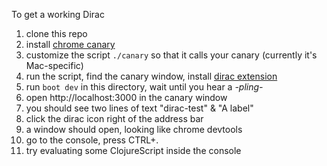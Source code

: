 To get a working Dirac

1. clone this repo
2. install [chrome canary](https://www.google.com/chrome/browser/canary.html)
3. customize the script `./canary` so that it calls your canary (currently it's Mac-specific)
4. run the script, find the canary window, install [dirac extension](https://chrome.google.com/webstore/detail/dirac-devtools/kbkdngfljkchidcjpnfcgcokkbhlkogi)
5. run `boot dev` in this directory, wait until you hear a *-pling-*
6. open http://localhost:3000 in the canary window
7. you should see two lines of text "dirac-test" & "A label"
8. click the dirac icon right of the address bar
9. a window should open, looking like chrome devtools
10. go to the console, press CTRL+.
11. try evaluating some ClojureScript inside the console

